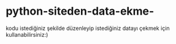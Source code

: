 # python-siteden-data-ekme-
kodu istediğiniz şekilde düzenleyip istediğiniz datayı çekmek için kullanabilirsiniz:)
